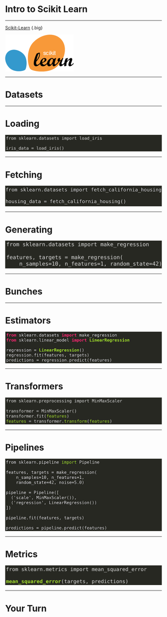 # Intro to Scikit Learn

---

[Scikit-Learn](https://scikit-learn.org) {.big}

![](res/introtoscikit1.png)

<!--
* scikit-learn.org is the primary website for the scikit-learn project. Here you will find information pertaining to the project including instructions on installation, documentation, and even the project source code.
* Let's take a few moments to look around the project website.
* *At this point, be sure to point out...*
  * The classification, regression, clustering, dimensionality reduction, model selection, and preprocessing sections on the main page. These represent core groupings of features provided by scikit-learn.
  * The top-page navigation with links on how to install the toolkit, documentation, and examples.
  * The banner on the upper-right corner that says "Fork me on GitHub". This leads to the source code.
  * That when you click the 'Documentation' drop-down in the upper navigation it tells you the current stable version and has a link to 'All available versions'. Be sure that the students know the version of scikit-learn they are working with once they start the colab.
  * That the 'Examples' linked to in the top navigation are not just API usage examples, but that they also contain some interesting machine learning insights.
-->

---

# Datasets

<!--
scikit-learn comes with support for acquiring and generating datasets. The library even comes packaged with some datasets that are commonly used for exploring new models.
Let's look at some of the ways you can acquire data with scikit-learn.
-->

---

# Loading

![](res/introtoscikit2.png)

<!--
scikit-learn has a few datasets that are installed alongside the library. To access these datasets you can rely on load functions like the load_iris function shown in this example.
-->

---

# Fetching

![](res/introtoscikit3.png)

<!--
Some common datasets aren't installed alongside scikit-learn, but the library does know how to access them. For these datasets we use 'fetch' functions which pull the dataset down from the internet if necessary.
-->

---

# Generating

![](res/introtoscikit4.png)

<!--
Some common datasets aren't installed alongside scikit-learn, but the library does know how to access them. For these datasets we use 'fetch' functions which pull the dataset down from the internet if necessary.
-->

---

# Bunches

<!--
Bunch objects are scikit-learn objects that are sometimes used to store datasets. If you find yourself using a load or fetch method, you'll likely encounter a bunch object.
The colab goes into more details on Bunch objects and explores the data store within them. You'll encounter data that is composed of named features, as well as, target values paired with sets of features.

For the most part in this course, we will convert scikit-learn Bunch objects into Pandas DataFrame objects or TensorFlow DataSet objects. The aforementioned objects work a little more intuitively with the methods and frameworks that we'll cover in this course.
-->

---

# Estimators

![](res/introtoscikit5.png)

<!--
Most of the models in scikit-learn are considered estimators. An estimator is expected to implement two methods: fit and predict.
* fit is used to train the model. At a minimum it is passed the feature data used to train the model. In supervised models it is also passed the target data.
* predict is used to get predictions from the model. This method is passed features and returns target predictions.
-->

---

# Transformers

![](res/introtoscikit6.png)

<!--
In practice it is rare that you will get perfectly clean data that is ready to feed into your model for training. Most of the time, you will need to perform some type of cleaning on the data first.
Transformers implement fit and transform methods. The fit method calculates parameters necessary to perform the data transformation. transform actually applies the transformation. There is a convenience fit_transform method that performs both fitting and transformation in one method call.
-->

---

# Pipelines

![](res/introtoscikit7.png)

<!--
It isn't a coincidence that transformers have fit and transform methods and that models have fit methods. The common interface across classes allows scikit-learn to create pipelines for data processing and model building.

A pipeline is simply a series of transformers, often with an estimator at the end.
-->

---

# Metrics

![](res/introtoscikit8.png)

<!--
Scikit-learn also comes with many functions for measuring model performance in the metrics package.
In this case we are calculating the "mean squared error". Don't worry too much about what that means for now. We have a unit dedicated to calculating error in your models that you will see soon.
-->

---

# Your Turn

<!--
Scroll through the colab associated with this unit. Be sure to point out the exercise, the number of points available, and the grading scale.
-->
